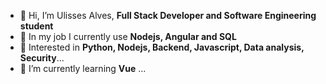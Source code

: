 - 👋 Hi, I’m Ulisses Alves, **Full Stack Developer and Software Engineering student**
- 💼 In my job I currently use **Nodejs, Angular and SQL**
- 👀 Interested in **Python, Nodejs, Backend, Javascript, Data analysis, Security**...
- 🌱 I’m currently learning **Vue** ...
<!--- - 📫 Contact me ulissesnetoalves+github@gmail.com ...
 - 💞️ I’m looking to collaborate on ... --->

<!---
Ulisses22/Ulisses22 is a ✨ special ✨ repository because its `README.md` (this file) appears on your GitHub profile.
You can click the Preview link to take a look at your changes.
--->
